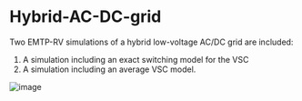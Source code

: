 # Hybrid-AC-DC-grid

Two EMTP-RV simulations of a hybrid low-voltage AC/DC grid are included:
1) A simulation including an exact switching model for the VSC
2) A simulation including an average VSC model. 

![image](https://user-images.githubusercontent.com/57922986/148551193-ccf7898a-9e96-4b2b-be90-c6083638cff3.png)

